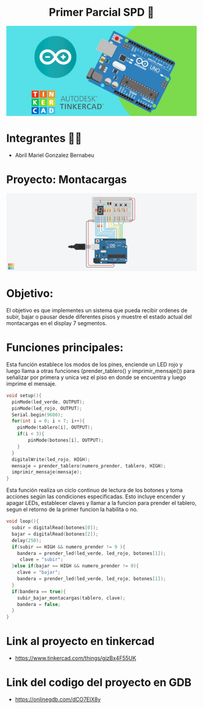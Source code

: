 <h1 align= "center">Primer Parcial SPD 🤖</h1>

<p align="center">
   <img src= "Img/ArduinoTinkercad.jpg" />
</p>

# Integrantes 👩‍🎓 
- Abril Mariel Gonzalez Bernabeu

# Proyecto: Montacargas 
<p align="center">
   <img src= "Img/Proyecto montacargas.png"/>
</p>

# Objetivo: 
El objetivo es que implementes un sistema que pueda recibir ordenes de subir, bajar o pausar desde diferentes pisos y muestre el estado actual del montacargas en el display 7 segmentos. 

# Funciones principales:

Esta función establece los modos de los pines, enciende un LED rojo y luego llama a otras funciones (prender_tablero() y imprimir_mensaje()) para señalizar por primera y unica vez el piso en donde se encuentra y luego imprime el mensaje.
```c++
void setup(){
  pinMode(led_verde, OUTPUT);
  pinMode(led_rojo, OUTPUT);
  Serial.begin(9600);
  for(int i = 0; i < 7; i++){
  	pinMode(tablero[i], OUTPUT);
    if(i < 3){
    	pinMode(botones[i], OUTPUT);
    }
  }
  digitalWrite(led_rojo, HIGH);
  mensaje = prender_tablero(numero_prender, tablero, HIGH);
  imprimir_mensaje(mensaje);
}
```

Esta función realiza un ciclo continuo de lectura de los botones y toma acciones según las condiciones especificadas. Esto incluye encender y apagar LEDs, establecer claves y llamar a la funcion para prender el tablero, segun el retorno de la primer funcion la habilita o no.
```c++
void loop(){
  subir = digitalRead(botones[0]);
  bajar = digitalRead(botones[2]);
  delay(250);
  if(subir == HIGH && numero_prender != 9 ){
    bandera = prender_led(led_verde, led_rojo, botones[1]);
 	 clave = "subir";
  }else if(bajar == HIGH && numero_prender != 0){
    clave = "bajar";
    bandera = prender_led(led_verde, led_rojo, botones[1]);
  }
  if(bandera == true){
    subir_bajar_montacargas(tablero, clave);
    bandera = false;
  }
}
```

# Link al proyecto en tinkercad
- https://www.tinkercad.com/things/gjzBx4F55UK

# Link del codigo del proyecto en GDB
- https://onlinegdb.com/dCO7ElX8y

